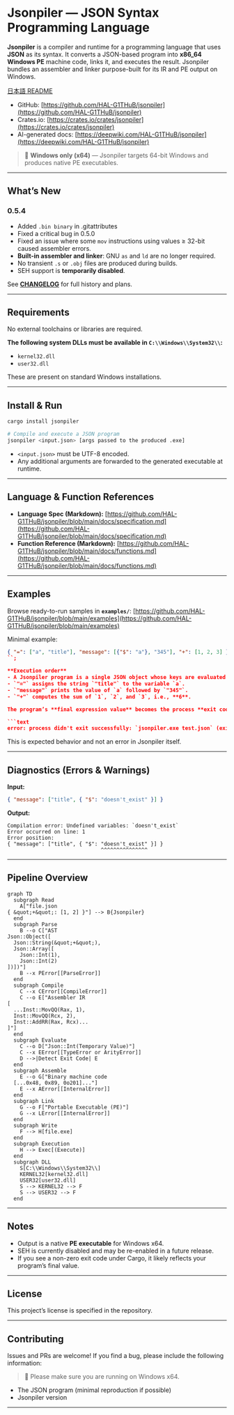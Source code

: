 # Jsonpiler — JSON Syntax Programming Language

**Jsonpiler** is a compiler and runtime for a programming language that uses **JSON** as its syntax.  It converts a JSON-based program into **x86\_64 Windows PE** machine code, links it, and executes the result.
Jsonpiler bundles an assembler and linker purpose-built for its IR and PE output on Windows.

[日本語 README](https://github.com/HAL-G1THuB/jsonpiler/blob/main/README-ja.md)

- GitHub: [https://github.com/HAL-G1THuB/jsonpiler](https://github.com/HAL-G1THuB/jsonpiler)
- Crates.io: [https://crates.io/crates/jsonpiler](https://crates.io/crates/jsonpiler)
- AI-generated docs: [https://deepwiki.com/HAL-G1THuB/jsonpiler](https://deepwiki.com/HAL-G1THuB/jsonpiler)

> 🚨 **Windows only (x64)** — Jsonpiler targets 64-bit Windows and produces native PE executables.

---

## What’s New

### 0.5.4

- Added `.bin binary` in .gitattributes
- Fixed a critical bug in 0.5.0
- Fixed an issue where some `mov` instructions using values ≥ 32-bit caused assembler errors.
- **Built-in assembler and linker**: GNU `as` and `ld` are no longer required.
- No transient `.s` or `.obj` files are produced during builds.
- SEH support is **temporarily disabled**.

See **[CHANGELOG](https://github.com/HAL-G1THuB/jsonpiler/blob/main/CHANGELOG.md)** for full history and plans.

---

## Requirements

No external toolchains or libraries are required.

**The following system DLLs must be available in `C:\\Windows\\System32\\`:**

- `kernel32.dll`
- `user32.dll`

These are present on standard Windows installations.

---

## Install & Run

```bash
cargo install jsonpiler

# Compile and execute a JSON program
jsonpiler <input.json> [args passed to the produced .exe]
```

- `<input.json>` must be UTF-8 encoded.
- Any additional arguments are forwarded to the generated executable at runtime.

---

## Language & Function References

- **Language Spec (Markdown):** [https://github.com/HAL-G1THuB/jsonpiler/blob/main/docs/specification.md](https://github.com/HAL-G1THuB/jsonpiler/blob/main/docs/specification.md)
- **Function Reference (Markdown):** [https://github.com/HAL-G1THuB/jsonpiler/blob/main/docs/functions.md](https://github.com/HAL-G1THuB/jsonpiler/blob/main/docs/functions.md)

---

## Examples

Browse ready-to-run samples in **`examples/`**:
[https://github.com/HAL-G1THuB/jsonpiler/blob/main/examples](https://github.com/HAL-G1THuB/jsonpiler/blob/main/examples)

Minimal example:

````json
{ "=": ["a", "title"], "message": [{"$": "a"}, "345"], "+": [1, 2, 3] }
``;

**Execution order**
- A Jsonpiler program is a single JSON object whose keys are evaluated **sequentially**.
- `"="` assigns the string `"title"` to the variable `a`.
- `"message"` prints the value of `a` followed by `"345"`.
- `"+"` computes the sum of `1`, `2`, and `3`, i.e., **6**.

The program’s **final expression value** becomes the process **exit code**. Running under `cargo run` may look like this (Windows reports process exit code 6):

```text
error: process didn't exit successfully: `jsonpiler.exe test.json` (exit code: 6)
````

This is expected behavior and not an error in Jsonpiler itself.

---

## Diagnostics (Errors & Warnings)

**Input:**

```json
{ "message": ["title", { "$": "doesn't_exist" }] }
```

**Output:**

```text
Compilation error: Undefined variables: `doesn't_exist`
Error occurred on line: 1
Error position:
{ "message": ["title", { "$": "doesn't_exist" }] }
                              ^^^^^^^^^^^^^^^
```

---

## Pipeline Overview

```mermaid
graph TD
  subgraph Read
    A["file.json
{ &quot;+&quot;: [1, 2] }"] --> B{Jsonpiler}
  end
  subgraph Parse
    B --o C["AST
Json::Object([
  Json::String(&quot;+&quot;),
  Json::Array([
    Json::Int(1),
    Json::Int(2)
])])"]
    B --x PError[[ParseError]]
  end
  subgraph Compile
    C --x CError[[CompileError]]
    C --o E["Assembler IR
[
  ...Inst::MovQQ(Rax, 1),
  Inst::MovQQ(Rcx, 2),
  Inst::AddRR(Rax, Rcx)...
]"]
  end
  subgraph Evaluate
    C --o D["Json::Int(Temporary Value)"]
    C --x EError[[TypeError or ArityError]]
    D -->|Detect Exit Code| E
  end
  subgraph Assemble
    E --o G["Binary machine code
  [...0x48, 0x89, 0o201]..."]
    E --x AError[[InternalError]]
  end
  subgraph Link
    G --o F["Portable Executable (PE)"]
    G --x LError[[InternalError]]
  end
  subgraph Write
    F --> H[file.exe]
  end
  subgraph Execution
    H --> Exec[(Execute)]
  end
  subgraph DLL
    S[C:\\Windows\\System32\\]
    KERNEL32[kernel32.dll]
    USER32[user32.dll]
    S --> KERNEL32 --> F
    S --> USER32 --> F
  end
```

---

## Notes

- Output is a native **PE executable** for Windows x64.
- SEH is currently disabled and may be re-enabled in a future release.
- If you see a non-zero exit code under Cargo, it likely reflects your program’s final value.

---

## License

This project’s license is specified in the repository.

---

## Contributing

Issues and PRs are welcome! If you find a bug, please include the following information:

> 🚨 Please make sure you are running on Windows x64.

- The JSON program (minimal reproduction if possible)
- Jsonpiler version

---
